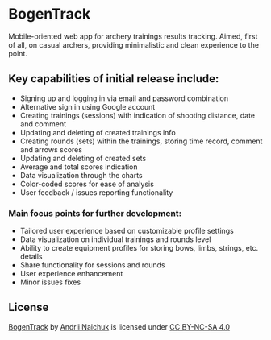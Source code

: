 # BogenTrack
Mobile-oriented web app for archery trainings results tracking.
Aimed, first of all, on casual archers, providing minimalistic and clean experience to the point.

## **Key capabilities of initial release include:**
- Signing up and logging in via email and password combination
- Alternative sign in using Google account
- Creating trainings (sessions) with indication of shooting distance, date and comment
- Updating and deleting of created trainings info
- Creating rounds (sets) within the trainings, storing time record, comment and arrows scores
- Updating and deleting of created sets
- Average and total scores indication
- Data visualization through the charts
- Color-coded scores for ease of analysis
- User feedback / issues reporting functionality
### **Main focus points for further development:**
- Tailored user experience based on customizable profile settings
- Data visualization on individual trainings and rounds level
- Ability to create equipment profiles for storing bows, limbs, strings, etc. details
- Share functionality for sessions and rounds
- User experience enhancement
- Minor issues fixes

## License
<p xmlns:cc="http://creativecommons.org/ns#" xmlns:dct="http://purl.org/dc/terms/"><a property="dct:title" rel="cc:attributionURL" href="https://bogentrack.app">BogenTrack</a> by <a rel="cc:attributionURL dct:creator" property="cc:attributionName" href="https://andrewnaichuk.com">Andrii Naichuk</a> is licensed under <a href="http://creativecommons.org/licenses/by-nc-sa/4.0/?ref=chooser-v1" target="_blank" rel="license noopener noreferrer" style="display:inline-block;">CC BY-NC-SA 4.0</a></p>
